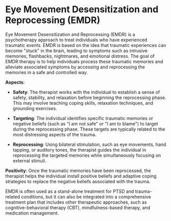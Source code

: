 # Eye Movement Desensitization and Reprocessing (EMDR)

Eye Movement Desensitization and Reprocessing (EMDR) is a psychotherapy approach to treat individuals who have experienced traumatic events. EMDR is based on the idea that traumatic experiences can become "stuck" in the brain, leading to symptoms such as intrusive memories, flashbacks, nightmares, and emotional distress. The goal of EMDR therapy is to help individuals process these traumatic memories and alleviate associated symptoms by accessing and reprocessing the memories in a safe and controlled way.

**Aspects**:

* **Safety**: The therapist works with the individual to establish a sense of safety, stability, and relaxation before beginning the reprocessing phase. This may involve teaching coping skills, relaxation techniques, and grounding exercises.

* **Targeting**: The individual identifies specific traumatic memories or negative beliefs (such as "I am not safe" or "I am to blame") to target during the reprocessing phase. These targets are typically related to the most distressing aspects of the trauma.

* **Reprocessing**: Using bilateral stimulation, such as eye movements, hand tapping, or auditory tones, the therapist guides the individual in reprocessing the targeted memories while simultaneously focusing on external stimuli.

 **Positivity**: Once the traumatic memories have been reprocessed, the therapist helps the individual install positive beliefs and adaptive coping strategies to replace the negative beliefs associated with the trauma.

EMDR is often used as a stand-alone treatment for PTSD and trauma-related conditions, but it can also be integrated into a comprehensive treatment plan that includes other therapeutic approaches, such as cognitive-behavioral therapy (CBT), mindfulness-based therapy, and medication management.
